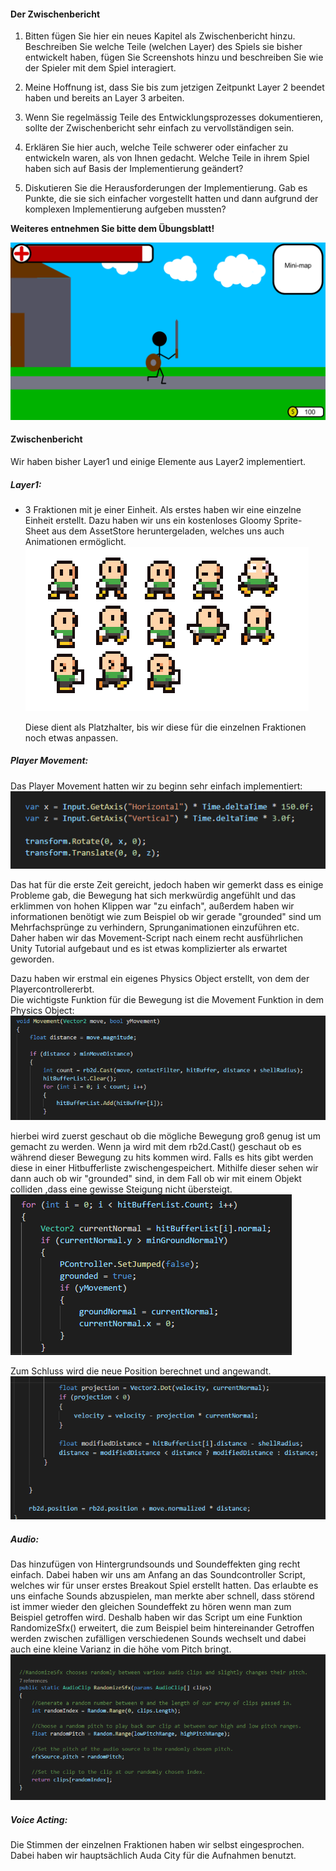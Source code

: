 #### Der Zwischenbericht

1. Bitten fügen Sie hier ein neues Kapitel als Zwischenbericht hinzu. Beschreiben Sie welche Teile (welchen Layer) des Spiels sie bisher entwickelt haben, fügen Sie Screenshots hinzu und beschreiben Sie wie der Spieler mit dem Spiel interagiert. 

2. Meine Hoffnung ist, dass Sie bis zum jetzigen Zeitpunkt Layer 2 beendet haben und bereits an Layer 3 arbeiten. 

3. Wenn Sie regelmässig Teile des Entwicklungsprozesses dokumentieren, sollte der Zwischenbericht sehr einfach zu vervollständigen sein. 
4. Erklären Sie hier auch, welche Teile schwerer oder einfacher zu entwickeln waren, als von Ihnen gedacht. Welche Teile in ihrem Spiel haben sich auf Basis der Implementierung geändert? 

5. Diskutieren Sie die Herausforderungen der Implementierung. Gab es Punkte, die sie sich einfacher vorgestellt hatten und dann aufgrund der komplexen Implementierung aufgeben mussten? 

__Weiteres entnehmen Sie bitte dem Übungsblatt!__

![](./images/dummyimg4.png)

#### Zwischenbericht

Wir haben bisher Layer1 und einige Elemente aus Layer2 implementiert.

##### Layer1:

- 3 Fraktionen mit je einer Einheit.
  Als erstes haben wir eine einzelne Einheit erstellt. Dazu haben wir uns ein kostenloses Gloomy Sprite-Sheet aus dem AssetStore
  heruntergeladen, welches uns auch Animationen ermöglicht.
  ![](./images/BaseHuman.PNG)
 
 
  Diese dient als Platzhalter, bis wir diese für die einzelnen Fraktionen noch etwas anpassen.
  
  
##### Player Movement:

Das Player Movement hatten wir zu beginn sehr einfach implementiert:
![](./images/Movement.PNG)

Das hat für die erste Zeit gereicht, jedoch haben wir gemerkt dass es einige Probleme gab, 
die Bewegung hat sich merkwürdig angefühlt und das erklimmen von hohen Klippen war 
"zu einfach", außerdem haben wir informationen benötigt wie zum Beispiel ob wir gerade 
"grounded" sind um Mehrfachsprünge zu verhindern,  Sprunganimationen einzuführen etc.
 Daher haben wir das Movement-Script nach einem recht ausführlichen Unity Tutorial aufgebaut 
 und es ist etwas komplizierter als erwartet geworden.
 
 Dazu haben wir erstmal ein eigenes Physics Object erstellt, von dem der Playercontrollererbt.  
 Die wichtigste Funktion für die Bewegung  ist die Movement Funktion in dem Physics Object:
 ![](./images/Movement1.PNG)
 
 hierbei wird zuerst geschaut ob die mögliche Bewegung groß genug ist um gemacht zu 
 werden. Wenn ja wird mit dem rb2d.Cast() geschaut ob es während dieser Bewegung zu 
 hits kommen wird. Falls es hits gibt werden diese in einer Hitbufferliste
 zwischengespeichert.
 Mithilfe dieser sehen wir dann auch ob wir "grounded" sind, in dem Fall ob wir mit einem 
 Objekt colliden ,dass eine gewisse Steigung nicht übersteigt.
 ![](./images/Movement2.PNG)
 
 Zum Schluss wird die neue Position berechnet und angewandt.
 ![](./images/Movement3.PNG)
 
 
 #####  Audio:
 Das hinzufügen von Hintergrundsounds und Soundeffekten ging recht einfach.
 Dabei haben wir uns am Anfang an das Soundcontroller Script, welches wir für unser erstes
 Breakout Spiel erstellt  hatten. Das erlaubte es uns einfache Sounds abzuspielen, man 
 merkte aber schnell, dass störend ist immer wieder den gleichen Soundeffekt zu hören
 wenn man zum Beispiel getroffen wird. 
 Deshalb haben wir das Script um eine Funktion RandomizeSfx() erweitert, die zum 
 Beispiel beim hintereinander Getroffen werden  zwischen zufälligen verschiedenen
 Sounds wechselt und dabei auch eine kleine Varianz in die höhe vom Pitch bringt.
 ![](./images/Webeng.PNG)
 
 ##### Voice Acting:
 Die Stimmen der einzelnen Fraktionen haben wir selbst eingesprochen. Dabei haben wir
 hauptsächlich Auda City für die Aufnahmen benutzt. 

 

  
